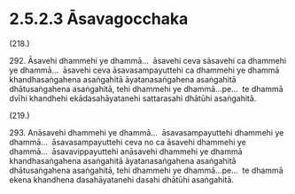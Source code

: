 # 2.5.2.3 Āsavagocchaka

(218.)

292\. Āsavehi dhammehi ye dhammā…  āsavehi ceva sāsavehi ca dhammehi ye dhammā…  āsavehi ceva āsavasampayuttehi ca dhammehi ye dhammā khandhasaṅgahena asaṅgahitā āyatanasaṅgahena asaṅgahitā dhātusaṅgahena asaṅgahitā, tehi dhammehi ye dhammā…pe…  te dhammā dvīhi khandhehi ekādasahāyatanehi sattarasahi dhātūhi asaṅgahitā.

(219.)

293\. Anāsavehi dhammehi ye dhammā…  āsavasampayuttehi dhammehi ye dhammā…  āsavasampayuttehi ceva no ca āsavehi dhammehi ye dhammā…  āsavavippayuttehi anāsavehi dhammehi ye dhammā khandhasaṅgahena asaṅgahitā āyatanasaṅgahena asaṅgahitā dhātusaṅgahena asaṅgahitā, tehi dhammehi ye dhammā…pe…  te dhammā ekena khandhena dasahāyatanehi dasahi dhātūhi asaṅgahitā.
